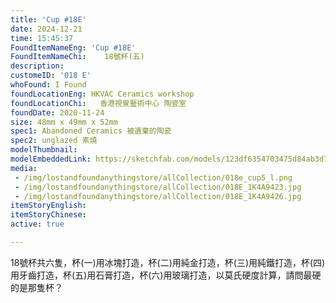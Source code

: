 ```yaml
---
title: 'Cup #18E'
date: 2024-12-21
time: 15:45:37
FoundItemNameEng: 'Cup #18E'
FoundItemNameChi:    18號杯(五)
description: 
customeID: '018 E'
whoFound: I Found
foundLocationEng: HKVAC Ceramics workshop
foundLocationChi:   香港視覺藝術中心 陶瓷室
foundDate: 2020-11-24
size: 48mm x 49mm x 52mm
spec1: Abandoned Ceramics 被遺棄的陶瓷
spec2: unglazed 素燒
modelThumbnail:
modelEmbeddedLink: https://sketchfab.com/models/123df6354703475d84ab3d70b2f8b921/embed
media: 
 - /img/lostandfoundanythingstore/allCollection/018e_cup5_l.png 
 - /img/lostandfoundanythingstore/allCollection/018E_1K4A9423.jpg 
 - /img/lostandfoundanythingstore/allCollection/018E_1K4A9426.jpg
itemStoryEnglish: 
itemStoryChinese: 
active: true

---
```

18號杯共六隻，杯(一)用冰塊打造，杯(二)用純金打造，杯(三)用純鐵打造，杯(四)用牙齒打造，杯(五)用石膏打造，杯(六)用玻璃打造，以莫氏硬度計算，請問最硬的是那隻杯？
